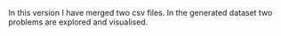 In this version I have merged two csv files. In the generated dataset two problems are explored and visualised.